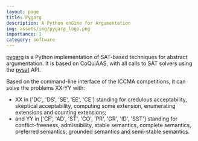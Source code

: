 ```yaml
---
layout: page
title: Pygarg
description: A Python enGine for Argumentation
img: assets/img/pygarg_logo.png
importance: 1
category: software
---
```


[pygarg](https://github.com/jgmailly/pygarg) is a Python implementation of SAT-based techniques for abstract
argumentation. It is based on CoQuiAAS, with all calls to SAT solvers
using the [pysat](https://pysathq.github.io/installation/) API.

Based on the command-line interface of the ICCMA competitions, it can
solve the problems XX-YY with:
- XX in ['DC', 'DS', 'SE', 'EE', 'CE'] standing for credulous
  acceptability, skeptical acceptability, computing some extension,
  enumerating extensions and counting extensions;
- and YY in ['CF', 'AD', 'ST', 'CO', 'PR', 'GR', 'ID', 'SST'] standing
  for conflict-freeness, admissibility, stable semantics, complete
  semantics, preferred semantics, grounded semantics and semi-stable semantics.
